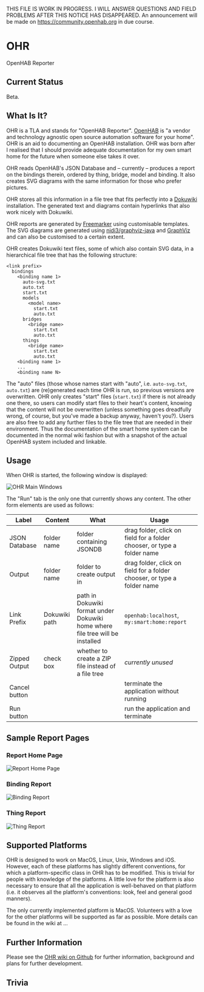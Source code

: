 THIS FILE IS WORK IN PROGRESS. I WILL ANSWER QUESTIONS AND FIELD PROBLEMS AFTER THIS NOTICE HAS DISAPPEARED. An announcement will be made on https://community.openhab.org in due course.

# OHR
OpenHAB Reporter

## Current Status
Beta.

## What Is It?
OHR is a TLA and stands for "OpenHAB Reporter". [OpenHAB](https://openhab.org) is "a vendor and technology agnostic open source automation software for your home". OHR is an aid to documenting an OpenHAB installation. OHR was born after I realised that I should provide adequate documentation for my own smart home for the future when someone else takes it over.

OHR reads OpenHAB's JSON Database and – currently – produces a report on the bindings therein, ordered by thing, bridge, model and binding. It also creates SVG diagrams with the same information for those who prefer pictures.

OHR stores all this information in a file tree that fits perfectly into a [Dokuwiki](https://dokuwiki.org) installation. The generated text and diagrams contain hyperlinks that also work nicely with Dokuwiki.

OHR reports are generated by [Freemarker](https://freemarker.apache.org) using customisable templates. The SVG diagrams are generated using [nidi3/graphviz-java](https://github.com/nidi3/graphviz-java) and [GraphViz](https://graphviz.org) and can also be customised to a certain extent.

OHR creates Dokuwiki text files, some of which also contain SVG data, in a hierarchical file tree that has the following structure:

```
<link prefix>
  bindings
    <binding name 1>
      auto-svg.txt
      auto.txt
      start.txt
      models
        <model name>
          start.txt
          auto.txt
      bridges
        <bridge name>
          start.txt
          auto.txt
      things
        <bridge name>
          start.txt
          auto.txt
    <binding name 1>
    ...
    <binding name N>
```
The "auto" files (those whose names start with "auto", i.e. `auto-svg.txt`, `auto.txt`) are (re)generated each time OHR is run, so previous versions are overwritten. OHR only creates "start" files (`start.txt`) if there is not already one there, so users can modify start files to their heart's content, knowing that the content will not be overwritten (unless something goes dreadfully wrong, of course, but you've made a backup anyway, haven't you?). Users are also free to add any further files to the file tree that are needed in their environment. Thus the documentation of the smart home system can be documented in the normal wiki fashion but with a snapshot of the actual OpenHAB system included and linkable.

## Usage
When OHR is started, the following window is displayed:

![OHR Main Windows](https://github.com/winnall/ohr/blob/master/Documentation/Images/Main%20Window.png)

The "Run" tab is the only one that currently shows any content. The other form elements are used as follows:

Label | Content | What | Usage
----- | ------- | ---- | ------
JSON Database | folder name | folder containing JSONDB | drag folder, click on field for a folder chooser, or type a folder name
Output | folder name | folder to create output in | drag folder, click on field for a folder chooser, or type a folder name
Link Prefix | Dokuwiki path | path in Dokuwiki format under Dokuwiki home where file tree will be installed | `openhab:localhost`, `my:smart:home:report`
Zipped Output | check box | whether to create a ZIP file instead of a file tree | _currently unused_
Cancel button | | | terminate the application without running
Run button | |  | run the application and terminate

## Sample Report Pages

### Report Home Page
![Report Home Page](https://github.com/winnall/ohr/blob/master/Documentation/Images/Report%20Home%20Page.png)

### Binding Report
![Binding Report](https://github.com/winnall/ohr/blob/master/Documentation/Images/Binding%20Report.png)

### Thing Report
![Thing Report](https://github.com/winnall/ohr/blob/master/Documentation/Images/Thing%20Report.png)


## Supported Platforms
OHR is designed to work on MacOS, Linux, Unix, Windows and iOS. However, each of these platforms has slightly different conventions, for which a platform-specific class in OHR has to be modified. This is trivial for people with knowledge of the platforms. A little love for the platform is also necessary to ensure that all the application is well-behaved on that platform (i.e. it observes all the platform's conventions: look, feel and general good manners).

The only currently implemented platform is MacOS. Volunteers with a love for the other platforms will be supported as far as possible. More details can be found in the wiki at ...

## Further Information
Please see the [OHR wiki on Github](https://github.com/winnall/ohr/wiki) for further information, background and plans for further development.

## Trivia
